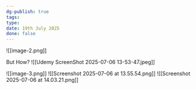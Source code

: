 ```yaml
---
dg-publish: true
tags: 
type: 
date: 19th July 2025
done: false
---
```

![[image-2.png]]

But How?
![[Udemy ScreenShot 2025-07-06 13-53-47.jpeg]]

![[image-3.png]]
![[Screenshot 2025-07-06 at 13.55.54.png]]
![[Screenshot 2025-07-06 at 14.03.21.png]]